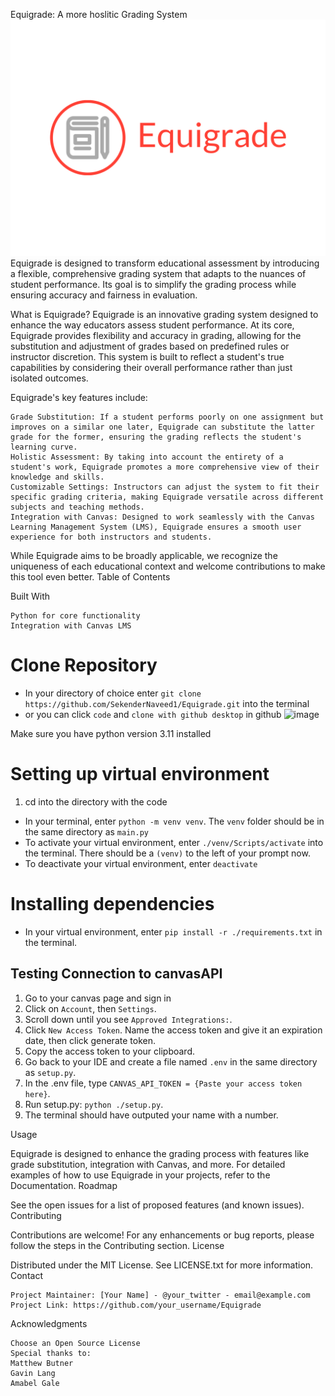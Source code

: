 Equigrade: A more hoslitic Grading System
![alt text](https://github.com/SekenderNaveed1/Equigrade/blob/main/Logo.png)
Equigrade is designed to transform educational assessment by introducing a flexible, comprehensive grading system that adapts to the nuances of student performance. Its goal is to simplify the grading process while ensuring accuracy and fairness in evaluation.

What is Equigrade?
Equigrade is an innovative grading system designed to enhance the way educators assess student performance. At its core, Equigrade provides flexibility and accuracy in grading, allowing for the substitution and adjustment of grades based on predefined rules or instructor discretion. This system is built to reflect a student's true capabilities by considering their overall performance rather than just isolated outcomes.

Equigrade's key features include:

    Grade Substitution: If a student performs poorly on one assignment but improves on a similar one later, Equigrade can substitute the latter grade for the former, ensuring the grading reflects the student's learning curve.
    Holistic Assessment: By taking into account the entirety of a student's work, Equigrade promotes a more comprehensive view of their knowledge and skills.
    Customizable Settings: Instructors can adjust the system to fit their specific grading criteria, making Equigrade versatile across different subjects and teaching methods.
    Integration with Canvas: Designed to work seamlessly with the Canvas Learning Management System (LMS), Equigrade ensures a smooth user experience for both instructors and students.

While Equigrade aims to be broadly applicable, we recognize the uniqueness of each educational context and welcome contributions to make this tool even better.
Table of Contents

Built With

    Python for core functionality
    Integration with Canvas LMS

# Clone Repository

- In your directory of choice enter 
``` git clone https://github.com/SekenderNaveed1/Equigrade.git ``` into the terminal
- or you can click ``` code ``` and ``` clone with github desktop ``` in github
![image](https://github.com/SekenderNaveed1/Equigrade/assets/99291169/f9493a75-7701-41d9-8097-cc2ce04c6a93)

Make sure you have python version 3.11 installed

# Setting up virtual environment

1. cd into the directory with the code
- In your terminal, enter ``` python -m venv venv ```.  The ``` venv ``` folder should be in the same directory as ``` main.py ```
- To activate your virtual environment, enter ``` ./venv/Scripts/activate ``` into the terminal.  There should be a ``` (venv) ``` to the left of your prompt now.
- To deactivate your virtual environment, enter ``` deactivate ```

# Installing dependencies

- In your virtual environment, enter ``` pip install -r ./requirements.txt ``` in the terminal.  

## Testing Connection to canvasAPI
1. Go to your canvas page and sign in
2. Click on ``` Account ```, then ``` Settings ```.
3. Scroll down until you see ``` Approved Integrations: ```.
4. Click ``` New Access Token ```.  Name the access token and give it an expiration date, then click generate token.
5. Copy the access token to your clipboard.
6. Go back to your IDE and create a file named ``` .env ``` in the same directory as ``` setup.py ```.
7. In the .env file, type ``` CANVAS_API_TOKEN = {Paste your access token here} ```.
8. Run setup.py: ``` python ./setup.py ```.
9. The terminal should have outputed your name with a number.


Usage

Equigrade is designed to enhance the grading process with features like grade substitution, integration with Canvas, and more. For detailed examples of how to use Equigrade in your projects, refer to the Documentation.
Roadmap

See the open issues for a list of proposed features (and known issues).
Contributing

Contributions are welcome! For any enhancements or bug reports, please follow the steps in the Contributing section.
License

Distributed under the MIT License. See LICENSE.txt for more information.
Contact

    Project Maintainer: [Your Name] - @your_twitter - email@example.com
    Project Link: https://github.com/your_username/Equigrade

Acknowledgments

    Choose an Open Source License
    Special thanks to:
    Matthew Butner 
    Gavin Lang
    Amabel Gale
